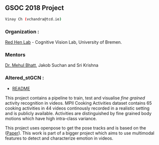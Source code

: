 ## GSOC 2018 Project

```sh
Vinay Ch (vchandra@tcd.ie)
```

### Organization :
[Red Hen Lab](http://www.redhenlan.org/) - Cognitive Vision Lab, University of Bremen.

### Mentors
[Dr. Mehul Bhatt](http://www.mehulbhatt.org/),
Jakob Suchan and 
Sri Krishna

### Altered_stGCN : 
* [README](https://github.com/Zzoey/Redhenlab_gsoc2018/blob/master/altered_stGCN/README.md)

This project contains a pipeline to train, test and visualise *fine grained* activity recognition in videos. MPII Cooking Activities dataset contains 65 cooking activities in 44 videos continously recorded in a realistic setting and is publicly available. Activities are distinguished by fine grained body motions which have high intra-class variance.

This project uses openpose to get the pose tracks and is based on the ([Paper](https://arxiv.org/abs/1801.07455)). This work is part of a bigger project which aims to use multimodal features to detect and characterize emotion in videos.
